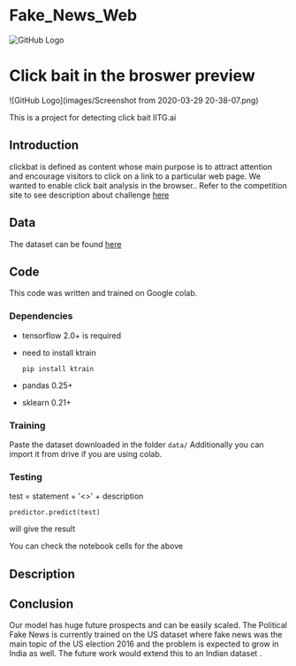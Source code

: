 # Fake_News_Web
![GitHub Logo](images/download.jpg)

# Click bait in the broswer preview
![GitHub Logo](images/Screenshot from 2020-03-29 20-38-07.png)

This is a project for detecting click bait IITG.ai
## Introduction

clickbat is defined as content whose main purpose is to attract attention and encourage visitors to click on a link to a particular web page.
We wanted to enable click bait analysis in the browser.. Refer to the competition site to see description about challenge [here](https://www.clickbait-challenge.org/)

## Data

The dataset can be found [here](https://drive.google.com/drive/folders/1YESJbDd6eN2iexOWB-D2VlRKRYRQQa7T?usp=sharing)

## Code

This code was written and trained on Google colab.

### Dependencies
* tensorflow 2.0+ is required
* need to install ktrain 

   `pip install ktrain` 
* pandas 0.25+
* sklearn 0.21+

### Training
Paste the dataset downloaded in the folder
`data/`
Additionally you can import it from drive if you are using colab. 


### Testing 
 test = statement + '<>' + description  
 
 `predictor.predict(test)` 
 
 will give the result 
 
 You can check the notebook cells for the above
  



## Description 


## Conclusion

Our model has huge future prospects and can be
easily scaled. The Political Fake News is currently
trained on the US dataset where fake news was the
main topic of the US election 2016 and the problem is
expected to grow in India as well. The future work
would extend this to an Indian dataset .
